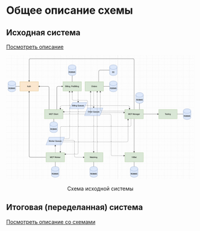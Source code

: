 # Общее описание схемы

## Исходная система 

[Посмотреть описание](../0hw/README.md)

![](./images/initial_system.png)
<center>Схема исходной системы</center>

## Итоговая (переделанная) система

[Посмотреть описание со схемами](../3hw/README.md)



